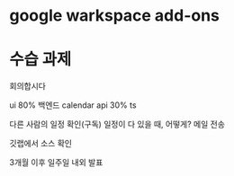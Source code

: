 # google warkspace add-ons

# 수습 과제

회의합시다

ui 80%
백엔드 calendar api 30%
ts

다른 사람의 일정 확인(구독)
일정이 다 있을 때, 어떻게?
메일 전송

깃랩에서 소스 확인

3개월 이후 일주일 내외 발표